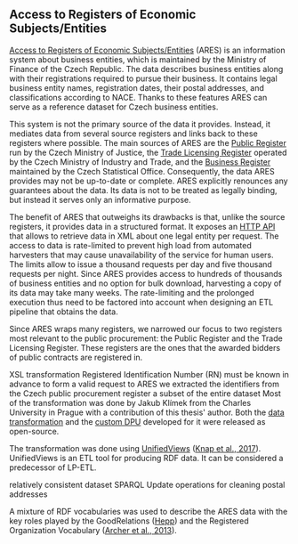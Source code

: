 ## Access to Registers of Economic Subjects/Entities

[Access to Registers of Economic Subjects/Entities](http://wwwinfo.mfcr.cz/ares/ares.html.en) (ARES) is an information system about business entities, which is maintained by the Ministry of Finance of the Czech Republic.
The data describes business entities along with their registrations required to pursue their business.
It contains legal business entity names, registration dates, their postal addresses, and classifications according to NACE. 
Thanks to these features ARES can serve as a reference dataset for Czech business entities.

This system is not the primary source of the data it provides.
Instead, it mediates data from several source registers and links back to these registers where possible.
The main sources of ARES are the [Public Register](https://or.justice.cz/ias/ui/rejstrik) run by the Czech Ministry of Justice, the [Trade Licensing Register](http://www.rzp.cz/eng/index.html) operated by the Czech Ministry of Industry and Trade, and the [Business Register](https://www.czso.cz/csu/res/business_register) maintained by the Czech Statistical Office.
Consequently, the data ARES provides may not be up-to-date or complete.
ARES explicitly renounces any guarantees about the data.
Its data is not to be treated as legally binding, but instead it serves only an informative purpose.

The benefit of ARES that outweighs its drawbacks is that, unlike the source registers, it provides data in a structured format.
It exposes an [HTTP API](http://wwwinfo.mfcr.cz/ares/ares_xml.html.cz) that allows to retrieve data in XML about one legal entity per request.
The access to data is rate-limited to prevent high load from automated harvesters that may cause unavailability of the service for human users.
The limits allow to issue a thousand requests per day and five thousand requests per night.
Since ARES provides access to hundreds of thousands of business entities and no option for bulk download, harvesting a copy of its data may take many weeks.
The rate-limiting and the prolonged execution thus need to be factored into account when designing an ETL pipeline that obtains the data. 

Since ARES wraps many registers, we narrowed our focus to two registers most relevant to the public procurement: the Public Register and the Trade Licensing Register.
These registers are the ones that the awarded bidders of public contracts are registered in.

XSL transformation
Registered Identification Number (RN) must be known in advance to form a valid request to ARES
we extracted the identifiers from the Czech public procurement register
a subset of the entire dataset
Most of the transformation was done by Jakub Klímek from the Charles University in Prague with a contribution of this thesis' author.
Both the [data transformation](https://github.com/opendatacz/ARES2RDF) and the [custom DPU](https://github.com/mff-uk/DPUs/tree/master/dpu-domain-specific/ares) developed for it were released as open-source.

The transformation was done using [UnifiedViews](https://unifiedviews.eu) ([Knap et al., 2017](#Knap2017)).
UnifiedViews is an ETL tool for producing RDF data.
It can be considered a predecessor of LP-ETL.

relatively consistent dataset
SPARQL Update operations for cleaning postal addresses

<!-- Total distinct business entities 204 620 in OR and RŽP (November 2016). -->

A mixture of RDF vocabularies was used to describe the ARES data with the key roles played by the GoodRelations ([Hepp](#Hepp)) and the Registered Organization Vocabulary ([Archer et al., 2013](#RegOrg2013)).
